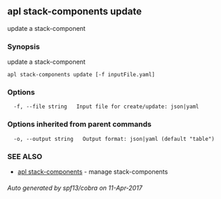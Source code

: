 ## apl stack-components update

update a stack-component

### Synopsis


update a stack-component

```
apl stack-components update [-f inputFile.yaml]
```

### Options

```
  -f, --file string   Input file for create/update: json|yaml
```

### Options inherited from parent commands

```
  -o, --output string   Output format: json|yaml (default "table")
```

### SEE ALSO
* [apl stack-components](apl_stack-components.md)	 - manage stack-components

###### Auto generated by spf13/cobra on 11-Apr-2017

